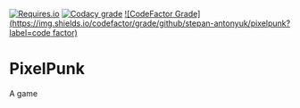 [![Requires.io](https://img.shields.io/requires/github/stepan-antonyuk/pixelpunk)](https://requires.io/github/stepan-antonyuk/pixelpunk/requirements/)
[![Codacy grade](https://img.shields.io/codacy/grade/3429595288da4e8c9aa9e7615919002d?label=codacy)](https://app.codacy.com/project/stepan-antonyuk/pixelpunk/dashboard)
[![CodeFactor Grade](https://img.shields.io/codefactor/grade/github/stepan-antonyuk/pixelpunk?label=code factor)](https://www.codefactor.io/repository/github/stepan-antonyuk/pixelpunk)

PixelPunk
=========

A game